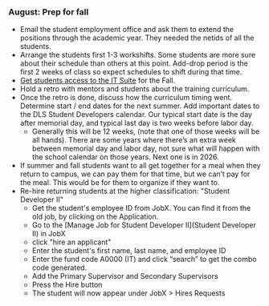 
### August: Prep for fall

-   Email the student employment office and ask them to extend the positions through the academic year. They needed the netids of all the students.
-   Arrange the students first 1-3 workshifts. Some students are more sure about their schedule than others at this point. Add-drop period is the first 2 weeks of class so expect schedules to shift during that time.
-   [Get students access to the IT Suite](../it-suite-access.md) for the Fall.
-   Hold a retro with mentors and students about the training curriculum.    
-   Once the retro is done, discuss how the curriculum timing went. Determine start / end dates for the next summer. Add important dates to the DLS Student Developers calendar. Our typical start date is the day after memorial day, and typical last day is two weeks before labor day.
	-   Generally this will be 12 weeks, (note that one of those weeks will be all hands). There are some years where there’s an extra week between memorial day and labor day, not sure what will happen with the school calendar on those years. Next one is in 2026.
-   If summer and fall students want to all get together for a meal when they return to campus, we can pay them for that time, but we can’t pay for the meal. This would be for them to organize if they want to.
- Re-hire returning students at the higher classification: "Student Developer II"
    - Get the student's employee ID from JobX.  You can find it from the old job, by clicking on the Application. 
    - Go to the [Manage Job for Student Developer II](Student Developer II) in JobX
    - click "hire an applicant"
    - Enter the student's first name, last name, and employee ID
    - Enter the fund code A0000 (IT) and click “search” to get the combo code generated.
    - Add the Primary Supervisor and Secondary Supervisors
    - Press the Hire button
    - The student will now appear under JobX > Hires Requests
